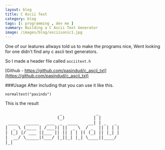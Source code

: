 ```yaml
---
layout: blog
title: C Ascii Text
category: blog
tags: [c programming , dev me ]  
summary: Building a C Ascii Text Generator
image: /images/blog/asciisonic1.jpg
---
```


One of our leatures allways told us to make the programs nice, Went looking for one didn't
find any c ascii text generators.

So I made a header file called ```asciitext.h```


[Github - https://github.com/pasindud/c_ascii_txt](https://github.com/pasindud/c_ascii_txt)



###Usage
After including that you can use it like this.

```normaltext("pasindu")```

This is the result

<pre>
                     _             _        
                    (_)           | |       
 ____   _____   ___  _  ____    __| | _   _ 
|  _ \ (____ | /___)| ||  _ \  / _  || | | |
| |_| |/ ___ ||___ || || | | |( (_| || |_| |
|  __/ \_____|(___/ |_||_| |_| \____||____/ 
|_|                                         


